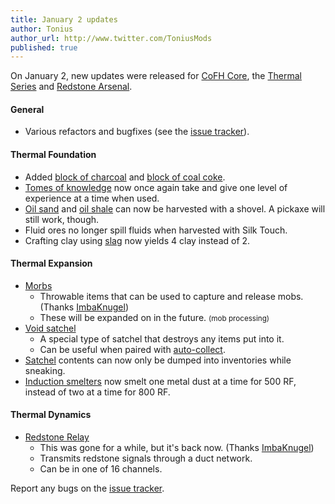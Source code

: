 ```yaml
---
title: January 2 updates
author: Tonius
author_url: http://www.twitter.com/ToniusMods
published: true
---
```


On January 2, new updates were released for [CoFH Core](/docs/cofh-core-4/), the
[Thermal Series](/docs/#thermal-series) and [Redstone
Arsenal](/docs/redstone-arsenal/).

#### General
* Various refactors and bugfixes (see the [issue
  tracker](https://github.com/CoFH/Feedback/issues?q=is%3Aissue+is%3Aclosed+label%3Afixed+sort%3Aupdated-desc)).

#### Thermal Foundation
* Added [block of charcoal](/docs/thermal-foundation-2/block-of-charcoal/) and [block of coal
  coke](/docs/thermal-foundation-2/block-of-coal-coke/).
* [Tomes of knowledge](/docs/thermal-foundation-2/tome-of-knowledge/) now once again take and give
  one level of experience at a time when used.
* [Oil sand](/docs/thermal-foundation-2/oil-sand/) and [oil shale](/docs/thermal-foundation-2/oil-shale/) can now be
  harvested with a shovel. A pickaxe will still work, though.
* Fluid ores no longer spill fluids when harvested with Silk Touch.
* Crafting clay using [slag](/docs/thermal-foundation-2/slag/) now yields 4 clay instead of 2.

#### Thermal Expansion
* [Morbs](/docs/thermal-expansion-5/morb/)
  * Throwable items that can be used to capture and release mobs. (Thanks
    [ImbaKnugel](https://github.com/ImbaKnugel))
  * These will be expanded on in the future. <small>(mob processing)</small>
* [Void satchel](/docs/thermal-expansion-5/satchel/)
  * A special type of satchel that destroys any items put into it.
  * Can be useful when paired with [auto-collect](/docs/thermal-expansion-5/satchel/#auto-collect).
* [Satchel](/docs/thermal-expansion-5/satchel/) contents can now only be dumped into inventories
  while sneaking.
* [Induction smelters](/docs/thermal-expansion-5/induction-smelter/) now smelt one metal dust at a
  time for 500 RF, instead of two at a time for 800 RF.

#### Thermal Dynamics
* [Redstone Relay](/docs/thermal-dynamics-2/redstone-relay/)
  * This was gone for a while, but it's back now. (Thanks
    [ImbaKnugel](https://github.com/ImbaKnugel))
  * Transmits redstone signals through a duct network.
  * Can be in one of 16 channels.

Report any bugs on the [issue tracker](http://www.github.com/CoFH/Feedback).
